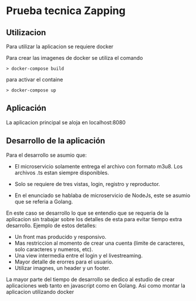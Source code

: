 # Prueba tecnica Zapping

## Utilizacion

Para utilizar la aplicacion se requiere docker 

Para crear las imagenes de docker se utiliza el comando
```
> docker-compose build
```
para activar el containe
```
> docker-compose up
```

## Aplicación

La aplicacion principal se aloja en localhost:8080

## Desarrollo de la aplicación

Para el desarrollo se asumio que:

- El microservicio solamente entrega el archivo con formato m3u8. Los archivos .ts estan siempre disponibles.

- Solo se requiere de tres vistas, login, registro y reproductor.

- En el enunciado se hablaba de microservicio de NodeJs, este se asumio que se referia a Golang.


En este caso se desarrollo lo que se entendio que se requeria de la aplicacion sin trabajar sobre los detalles de esta para evitar tiempo extra desarrollo. Ejemplo de estos detalles:

- Un front mas producido y responsivo.
- Mas restriccion al momento de crear una cuenta (limite de caracteres, solo caracteres y numeros, etc).
- Una view intermedia entre el login y el livestreaming.
- Mayor detalle de erorres para el usuario.
- Utilizar imagnes, un header y un footer.

La mayor parte del tiempo de desarrollo se dedico al estudio de crear aplicaciones web tanto en javascript como en Golang. Asi como montar la aplicacion utilizando docker

